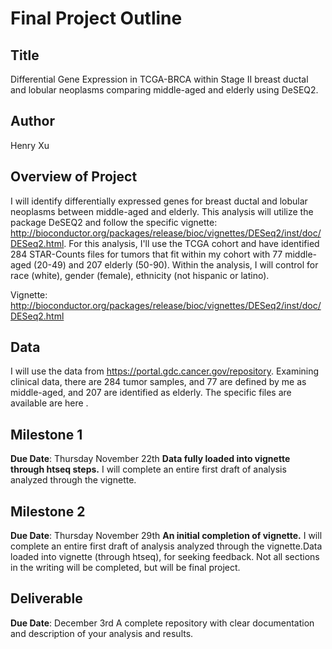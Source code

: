 # Final Project Outline
## Title
Differential Gene Expression in TCGA-BRCA within Stage II breast ductal and lobular neoplasms comparing middle-aged and elderly using DeSEQ2.
## Author
Henry Xu
## Overview of Project
I will identify differentially expressed genes for breast ductal and lobular neoplasms between middle-aged and elderly. This analysis will utilize the package DeSEQ2 and follow the specific vignette: http://bioconductor.org/packages/release/bioc/vignettes/DESeq2/inst/doc/DESeq2.html. For this analysis, I'll use the TCGA cohort and have identified 284 STAR-Counts files for tumors that fit within my cohort with 77 middle-aged (20-49) and 207 elderly (50-90). Within the analysis, I will control for race (white), gender (female), ethnicity (not hispanic or latino).

Vignette: http://bioconductor.org/packages/release/bioc/vignettes/DESeq2/inst/doc/DESeq2.html
## Data
I will use the data from https://portal.gdc.cancer.gov/repository. Examining clinical data, there are 284 tumor samples, and 77 are defined by me as middle-aged, and 207 are identified as elderly. The specific files are available are here .
## Milestone 1
**Due Date**: Thursday November 22th
**Data fully loaded into vignette through htseq steps.** I will complete an entire first draft of analysis analyzed through the vignette.
## Milestone 2
**Due Date**: Thursday November 29th
**An initial completion of vignette.** I will complete an entire first draft of analysis analyzed through the vignette.Data loaded into vignette (through htseq), for seeking feedback. Not all sections in the writing will be completed, but will be final project.
## Deliverable
**Due Date**: December 3rd
A complete repository with clear documentation and description of your analysis and results.
